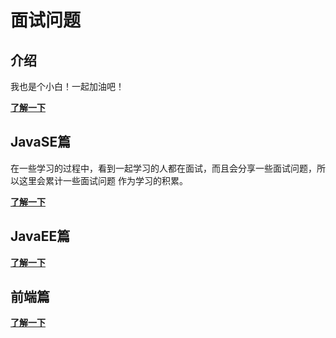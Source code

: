 # 面试问题

## 介绍

我也是个小白！一起加油吧！

[**了解一下**](/interview/)

## JavaSE篇

在一些学习的过程中，看到一起学习的人都在面试，而且会分享一些面试问题，所以这里会累计一些面试问题
作为学习的积累。

[**了解一下**](/interview/JavaSE/&和&&的区别.html)

## JavaEE篇

[**了解一下**](/interview/JavaEE/HTTP请求的GET与POST方式的区别.html)

## 前端篇

[**了解一下**](/interview/frontend/前端.html)